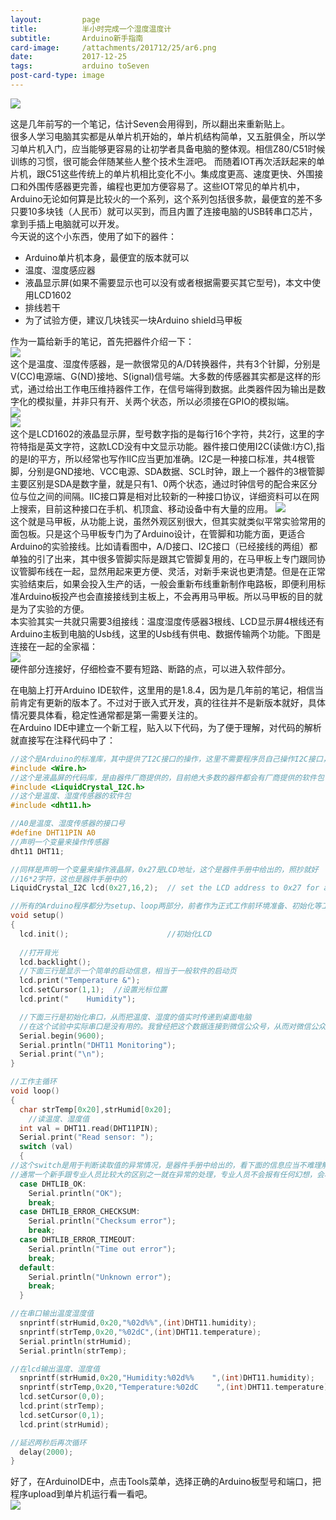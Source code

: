 ```yaml
---
layout:         page
title:          半小时完成一个湿度温度计
subtitle:       Arduino新手指南
card-image:     /attachments/201712/25/ar6.png
date:           2017-12-25
tags:           arduino toSeven
post-card-type: image
---
```

![](/attachments/201712/25/ar6.png)

这是几年前写的一个笔记，估计Seven会用得到，所以翻出来重新贴上。  
很多人学习电脑其实都是从单片机开始的，单片机结构简单，又五脏俱全，所以学习单片机入门，应当能够更容易的让初学者具备电脑的整体观。相信Z80/C51时候训练的习惯，很可能会伴随某些人整个技术生涯吧。 而随着IOT再次活跃起来的单片机，跟C51这些传统上的单片机相比变化不小。集成度更高、速度更快、外围接口和外围传感器更完善，编程也更加方便容易了。这些IOT常见的单片机中，Arduino无论如何算是比较火的一个系列，这个系列包括很多款，最便宜的差不多只要10多块钱（人民币）就可以买到，而且内置了连接电脑的USB转串口芯片，拿到手插上电脑就可以开发。  
今天说的这个小东西，使用了如下的器件：
* Arduino单片机本身，最便宜的版本就可以
* 温度、湿度感应器
* 液晶显示屏(如果不需要显示也可以没有或者根据需要买其它型号)，本文中使用LCD1602
* 排线若干
* 为了试验方便，建议几块钱买一块Arduino shield马甲板

作为一篇给新手的笔记，首先把器件介绍一下：  
![](/attachments/201712/25/ar0.jpg)  
这个是温度、湿度传感器，是一款很常见的A/D转换器件，共有3个针脚，分别是V(CC)电源端、G(ND)接地、S(ignal)信号端。大多数的传感器其实都是这样的形式，通过给出工作电压维持器件工作，在信号端得到数据。此类器件因为输出是数字化的模拟量，并非只有开、关两个状态，所以必须接在GPIO的模拟端。  
![](/attachments/201712/25/ar1.jpg)  
![](/attachments/201712/25/ar2.jpg)  
这个是LCD1602的液晶显示屏，型号数字指的是每行16个字符，共2行，这里的字符特指是英文字符，这款LCD没有中文显示功能。器件接口使用I2C(读做:I方C),指的是I的平方，所以经常也写作IIC应当更加准确。I2C是一种接口标准，共4根管脚，分别是GND接地、VCC电源、SDA数据、SCL时钟，跟上一个器件的3根管脚主要区别是SDA是数字量，就是只有1、0两个状态，通过时钟信号的配合来区分位与位之间的间隔。IIC接口算是相对比较新的一种接口协议，详细资料可以在网上搜索，目前这种接口在手机、机顶盒、移动设备中有大量的应用。
![](/attachments/201712/25/ar3.jpg)  
这个就是马甲板，从功能上说，虽然外观区别很大，但其实就类似平常实验常用的面包板。只是这个马甲板专门为了Arduino设计，在管脚和功能方面，更适合Arduino的实验接线。比如请看图中，A/D接口、I2C接口（已经接线的两组）都单独的引了出来，其中很多管脚实际是跟其它管脚复用的，在马甲板上专门跟同协议管脚布线在一起，显然用起来更方便、灵活，对新手来说也更清楚。但是在正常实验结束后，如果会投入生产的话，一般会重新布线重新制作电路板，即便利用标准Arduino板投产也会直接接线到主板上，不会再用马甲板。所以马甲板的目的就是为了实验的方便。  
本实验其实一共就只需要3组接线：温度湿度传感器3根线、LCD显示屏4根线还有Arduino主板到电脑的Usb线，这里的Usb线有供电、数据传输两个功能。下图是连接在一起的全家福：  
![](/attachments/201712/25/ar4.jpg)  
硬件部分连接好，仔细检查不要有短路、断路的点，可以进入软件部分。

在电脑上打开Arduino IDE软件，这里用的是1.8.4，因为是几年前的笔记，相信当前肯定有更新的版本了。不过对于嵌入式开发，真的往往并不是新版本就好，具体情况要具体看，稳定性通常都是第一需要关注的。  
在Arduino IDE中建立一个新工程，贴入以下代码，为了便于理解，对代码的解析就直接写在注释代码中了：  
```c
//这个是Arduino的标准库，其中提供了I2C接口的操作，这里不需要程序员自己操作I2C接口，是由下面的液晶板代码间接操作的
#include <Wire.h> 
//这个是液晶屏的代码库，是由器件厂商提供的，目前绝大多数的器件都会有厂商提供的软件包（或者叫驱动）来完成器件的操作
#include <LiquidCrystal_I2C.h>
//这个是温度、湿度传感器的软件包
#include <dht11.h>

//A0是温度、湿度传感器的接口号
#define DHT11PIN A0
//声明一个变量来操作传感器
dht11 DHT11;

//同样是声明一个变量来操作液晶屏，0x27是LCD地址，这个是器件手册中给出的，照抄就好
//16*2字符，这也是器件手册中的
LiquidCrystal_I2C lcd(0x27,16,2);  // set the LCD address to 0x27 for a 16 chars and 2 line display

//所有的Arduino程序都分为setup、loop两部分，前者作为正式工作前环境准备、初始化等工作，后者是一个工作循环
void setup()
{
  lcd.init();                      //初始化LCD
 
  //打开背光
  lcd.backlight();
  //下面三行是显示一个简单的启动信息，相当于一般软件的启动页
  lcd.print("Temperature &");
  lcd.setCursor(1,1);  //设置光标位置
  lcd.print("    Humidity");

  //下面三行是初始化串口，从而把温度、湿度的值实时传递到桌面电脑
  //在这个试验中实际串口是没有用的。我曾经把这个数据连接到微信公众号，从而对微信公众号说一句“温度”，就得到房间的温度值
  Serial.begin(9600);
  Serial.println("DHT11 Monitoring");
  Serial.print("\n");
}

//工作主循环
void loop()
{
  char strTemp[0x20],strHumid[0x20];
	//读温度、湿度值
  int val = DHT11.read(DHT11PIN);
  Serial.print("Read sensor: ");
  switch (val)
  {  
//这个switch是用于判断读取值的异常情况，是器件手册中给出的，看下面的信息应当不难理解
//通常一个新手跟专业人员比较大的区别之一就在异常的处理，专业人员不会报有任何幻想，会尽力的处理掉所有异常情况
  case DHTLIB_OK:
    Serial.println("OK");
    break;
  case DHTLIB_ERROR_CHECKSUM: 
    Serial.println("Checksum error"); 
    break;
  case DHTLIB_ERROR_TIMEOUT: 
    Serial.println("Time out error"); 
    break;
  default: 
    Serial.println("Unknown error"); 
    break;
  }

//在串口输出温度湿度值
  snprintf(strHumid,0x20,"%02d%%",(int)DHT11.humidity);
  snprintf(strTemp,0x20,"%02dC",(int)DHT11.temperature);
  Serial.println(strHumid);
  Serial.println(strTemp);

//在lcd输出温度、湿度值
  snprintf(strHumid,0x20,"Humidity:%02d%%    ",(int)DHT11.humidity);
  snprintf(strTemp,0x20,"Temperature:%02dC    ",(int)DHT11.temperature);
  lcd.setCursor(0,0);
  lcd.print(strTemp);
  lcd.setCursor(0,1);
  lcd.print(strHumid);

//延迟两秒后再次循环
  delay(2000);
}

```
好了，在ArduinoIDE中，点击Tools菜单，选择正确的Arduino板型号和端口，把程序upload到单片机运行看一看吧。  
![](/attachments/201712/25/ar5.jpg)  
